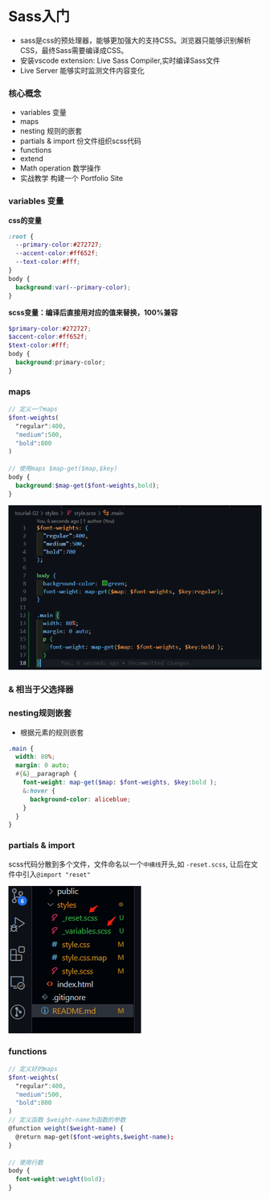 # Sass入门
- sass是css的预处理器，能够更加强大的支持CSS。浏览器只能够识别解析CSS，最终Sass需要编译成CSS。
- 安装vscode extension: Live Sass Compiler,实时编译Sass文件
- Live Server 能够实时监测文件内容变化
### 核心概念
- variables 变量
- maps
- nesting 规则的嵌套
- partials & import 份文件组织scss代码
- functions
- extend
- Math operation 数学操作
- 实战教学 构建一个 Portfolio Site

### variables 变量
**css的变量**

```css
:root {
  --primary-color:#272727;
  --accent-color:#ff652f;
  --text-color:#fff;
}
body {
  background:var(--primary-color);
}
```
**scss变量：编译后直接用对应的值来替换，100%兼容**

```scss
$primary-color:#272727;
$accent-color:#ff652f;
$text-color:#fff;
body {
  background:primary-color;
}
```

### maps
```scss
// 定义一个maps
$font-weights(
  "regular":400,
  "medium":500,
  "bold":800
)

// 使用maps $map-get($map,$key)
body {
  background:$map-get($font-weights,bold);
}
```

![image-20220819090711274](.\tourial-02\public\image-20220819090711274.png)

### & 相当于父选择器
### nesting规则嵌套
- 根据元素的规则嵌套
```scss
.main {
  width: 80%;
  margin: 0 auto;
  #{&}__paragraph {
    font-weight: map-get($map: $font-weights, $key:bold );
    &:hover {
      background-color: aliceblue;
    }
  }
}
```

### partials & import

scss代码分散到多个文件，文件命名以一个`中横线`开头,如 `-reset.scss`, 让后在文件中引入`@import "reset"`

![image-20220819092300066](.\tourial-02\public\image-20220819092300066.png)

### functions
```scss
// 定义好的maps
$font-weights(
  "regular":400,
  "medium":500,
  "bold":800
)
// 定义函数 $weight-name为函数的参数
@function weight($weight-name) {
  @return map-get($font-weights,$weight-name);
}

// 使用行数
body {
  font-weight:weight(bold);
}
```